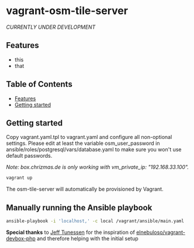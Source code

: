 # vagrant-osm-tile-server

*CURRENTLY UNDER DEVELOPMENT*

## Features

- this
- that

## Table of Contents

- [Features](#features)
- [Getting started](#getting-started)

## Getting started

Copy vagrant.yaml.tpl to vagrant.yaml and configure all non-optional settings.
Please edit at least the variable osm_user_password in ansible/roles/postgresql/vars/database.yaml to make sure you won't use default passwords.

*Note: box.chrizmas.de is only working with vm_private_ip: "192.168.33.100".*

```bash
vagrant up
```

The osm-tile-server will automatically be provisioned by Vagrant.

## Manually running the Ansible playbook

```bash
ansible-playbook -i 'localhost,' -c local /vagrant/ansible/main.yaml
```

**Special thanks** to [Jeff Tunessen](https://github.com/elnebuloso) for the inspiration of [elnebuloso/vagrant-devbox-php](https://github.com/elnebuloso/vagrant-devbox-php) and therefore helping with the initial setup
